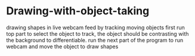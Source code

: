 # Drawing-with-object-taking
drawing shapes in live webcam feed by tracking moving objects
first run top part to select the object to track, the object should be contrasting with the background to differentiable.
run the next part of the program to run webcam and move the object to draw shapes
